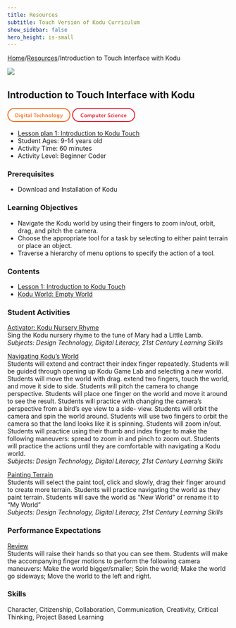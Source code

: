 ```yaml
---
title: Resources
subtitle: Touch Version of Kodu Curriculum 
show_sidebar: false
hero_height: is-small
---
```


[Home](..)/[Resources](.)/Introduction to Touch Interface with Kodu

[![](https://www.kodugamelab.com/API/Thumbnail?world=z1iDdhN3PkSfHiJlgExGCA==)](https://worlds.kodugamelab.com/world/z1iDdhN3PkSfHiJlgExGCA==)

## Introduction to Touch Interface with Kodu
![Digital Technology](dt.png) ![Computer Science](cs.png)

* [Lesson plan 1: Introduction to Kodu Touch](Kodu_Touch_Primer_Lesson_1.pdf)
* Student Ages: 9-14 years old
* Activity Time: 60 minutes
* Activity Level: Beginner Coder

### Prerequisites 
* Download and Installation of Kodu

### Learning Objectives
* Navigate the Kodu world by using their fingers to zoom in/out, orbit, drag, and pitch the camera.
* Choose the appropriate tool for a task by selecting to either paint terrain or place an object.
* Traverse a hierarchy of menu options to specify the action of a tool.

### Contents
* [Lesson 1: Introduction to Kodu Touch](Kodu_Touch_Primer_Lesson_1.pdf#page=1)
* [Kodu World: Empty World](https://worlds.kodugamelab.com/world/z1iDdhN3PkSfHiJlgExGCA==)

### Student Activities
[Activator: Kodu Nursery Rhyme](Kodu_Touch_Primer_Lesson_1.pdf#page=1)<br>
Sing the Kodu nursery rhyme to the tune of Mary had a Little Lamb.<br>
*Subjects: Design Technology, Digital Literacy, 21st Century Learning Skills*

[Navigating Kodu’s World](Kodu_Touch_Primer_Lesson_1.pdf#page=1)<br>
Students will extend and contract their index finger repeatedly. Students will be guided through opening up Kodu Game Lab and selecting a new world. Students will move the world with drag. extend two fingers, touch the world, and move it side to side. Students will pitch the camera to change perspective. Students will place one finger on the world and move it around to see the result. Students will practice with changing the camera’s perspective from a bird’s eye view to a side- view. Students will orbit the camera and spin the world around. Students will use two fingers to orbit the camera so that the land looks like it is spinning. Students will zoom in/out. Students will practice using their thumb and index finger to make the following maneuvers: spread to zoom in and pinch to zoom out. Students will practice the actions until they are comfortable with navigating a Kodu world.<br>
*Subjects: Design Technology, Digital Literacy, 21st Century Learning Skills*

[Painting Terrain](Kodu_Touch_Primer_Lesson_1.pdf#page=3)<br>
Students will select the paint tool, click and slowly, drag their finger around to create more terrain. Students will practice navigating the world as they paint terrain. Students will save the world as “New World” or rename it to “My World”<br>
*Subjects: Design Technology, Digital Literacy, 21st Century Learning Skills*

### Performance Expectations
[Review](Kodu_Touch_Primer_Lesson_1.pdf#page=4)<br>
Students will raise their hands so that you can see them. Students will make the accompanying finger motions to perform the following camera maneuvers: Make the world bigger/smaller; Spin the world; Make the world go sideways; Move the world to the left and right.

### Skills
Character,
Citizenship,
Collaboration,
Communication,
Creativity,
Critical Thinking,
Project Based Learning 




